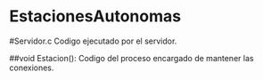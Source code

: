 # EstacionesAutonomas

#Servidor.c
  Codigo ejecutado por el servidor.

  ##void Estacion(): Codigo del proceso encargado de mantener las conexiones.
